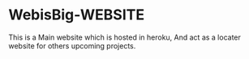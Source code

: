 # WebisBig-WEBSITE


This is a Main website which is hosted in heroku,
And act as a locater website for others upcoming projects.
